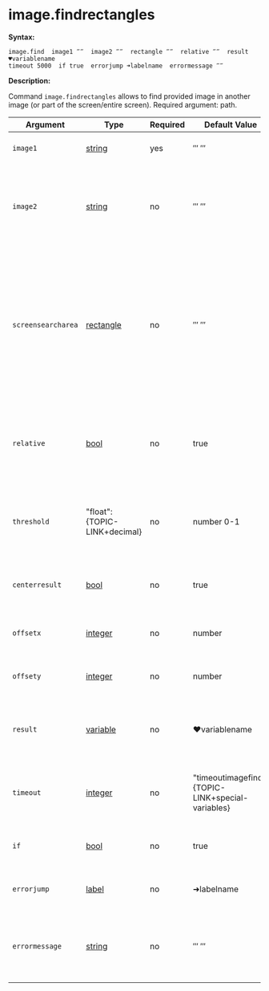 # image.findrectangles

**Syntax:**

```G1ANT
image.find  image1 ‴‴  image2 ‴‴  rectangle ‴‴  relative ‴‴  result ♥variablename 
timeout 5000  if true  errorjump ➜labelname  errormessage ‴‴
```

**Description:**

Command `image.findrectangles` allows to find provided image in another image (or part of the screen/entire screen).
Required argument: path.

| Argument | Type | Required | Default Value | Description |
| -------- | ---- | -------- | ------------- | ----------- |
|`image1`| [string](https://github.com/G1ANT-Robot/G1ANT.Manual/blob/master/G1ANT-Language/Structures/string.md) | yes | ‴ ‴ | path of the picture to be found|
|`image2`| [string](https://github.com/G1ANT-Robot/G1ANT.Manual/blob/master/G1ANT-Language/Structures/string.md) | no | ‴ ‴ | path of the picture where image1 will be searched- if not specified, image1 will be searched on the screen |
|`screensearcharea`| [rectangle](https://github.com/G1ANT-Robot/G1ANT.Manual/blob/master/G1ANT-Language/Structures/rectangle.md) | no | ‴ ‴ | argument narrowing search area, specified can speed up the search, format: ‴x0⫽y0⫽x1⫽y1‴ (x0,y0 – coordinates of a top left corner; x1,y1 – coordinates of a right bottom corner of the area) |
|`relative`| [bool](https://github.com/G1ANT-Robot/G1ANT.Manual/blob/master/G1ANT-Language/Structures/bool.md) | no | true| argument specifying whether the search is to be done relatively to the foreground window |
|`threshold`| "float":{TOPIC-LINK+decimal}| no | number 0-1 | tolerance treshold- by default 0, which means the image has to match in 100% |
|`centerresult`| [bool](https://github.com/G1ANT-Robot/G1ANT.Manual/blob/master/G1ANT-Language/Structures/bool.md) | no | true | if specified, result point will be pointing at the middle of the found area |
|`offsetx`| [integer](https://github.com/G1ANT-Robot/G1ANT.Manual/blob/master/G1ANT-Language/Structures/integer.md) | no | number | value that will be added to the result's X coordinate |
|`offsety`| [integer](https://github.com/G1ANT-Robot/G1ANT.Manual/blob/master/G1ANT-Language/Structures/integer.md) | no | number | value that will be added to the result's Y coordinate |
|`result`| [variable](https://github.com/G1ANT-Robot/G1ANT.Manual/blob/master/G1ANT-Language/Special-Characters/variable.md) | no | ♥variablename | name of variable where X,Y coordinates (rectangle center) will be stored |
|`timeout`| [integer](https://github.com/G1ANT-Robot/G1ANT.Manual/blob/master/G1ANT-Language/Structures/integer.md) | no | "timeoutimagefind":{TOPIC-LINK+special-variables} | specifies maximum number of milliseconds to wait for picture to be found|
|`if`| [bool](https://github.com/G1ANT-Robot/G1ANT.Manual/blob/master/G1ANT-Language/Structures/bool.md) | no | true | runs the command only if "if" condition is true |
|`errorjump`| [label](https://github.com/G1ANT-Robot/G1ANT.Manual/blob/master/G1ANT-Language/Structures/label.md) | no | ➜labelname | name of the label to jump to if given timeout expires |
|`errormessage`| [string](https://github.com/G1ANT-Robot/G1ANT.Manual/blob/master/G1ANT-Language/Structures/string.md) | no | ‴ ‴ | message that will be shown in case error occurs and no `errorjump` argument is specified |
